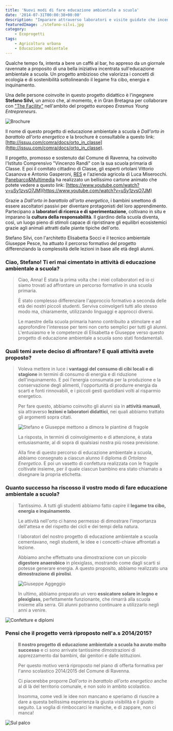 ```yaml
---
title: 'Nuovi modi di fare educazione ambientale a scuola'
date: '2014-07-31T00:00:38+00:00'
description: "Imparare attraverso laboratori e visite guidate che incentivino la creatività dei bambini: c'è un nuovo modo di fare educazione ambientale a scuola."
featuredImage: ./stefano-silvi.jpg
category:
    - Ecoprogetti
tags:
    - Agricoltura urbana
    - Educazione ambientale
---
```


Qualche tempo fa, intenta a bere un caffè al bar, ho appreso da un giornale ravennate a proposito di una bella iniziativa incentrata sull'educazione ambientale a scuola. Un progetto ambizioso che valorizza i concetti di ecologia e di sostenibilità sottolineando il legame fra cibo, energia e inquinamento.

Una delle persone coinvolte in questo progetto didattico è l'ingegnere **Stefano Silvi**, un amico che, al momento, è in Gran Bretagna per collaborare con ["The Facility"](http://www.the-facility.co.uk) nell'ambito del progetto europeo _Erasmus Young Entrepreneurs_.

![Brochure](./brochure.jpg)

Il nome di questo progetto di educazione ambientale a scuola è _Dall'orto in barattolo all'orto energetico_ e la brochure è consultabile a questo link: [http://issuu.com/comra/docs/orto_in_classe](http://issuu.com/comra/docs/orto_in_classe).

Il progetto, promosso e sostenuto dal Comune di Ravenna, ha coinvolto l'Istituto Comprensivo "Vincenzo Randi" con la sua scuola primaria di Classe. E poi il comitato cittadino di Classe, gli esperti ortolani Vittorio Casanova e Antonio Gasperoni, [RES](http://www.resitalia.org) e l'azienda agricola di Luca Miserocchi.
[Panebarco&Multimedia](http://www.panebarco.it) ha realizzato un bellissimo cartone animato che potete vedere a questo link: [https://www.youtube.com/watch?v=uSy1zvsO7JM](https://www.youtube.com/watch?v=uSy1zvsO7JM)

Grazie a _Dall'orto in barattolo all'orto energetico_, i bambini smettono di essere ascoltatori passivi per diventare protagonisti del loro apprendimento. Partecipano a **laboratori di ricerca e di sperimentazione**, coltivano in situ e imparano la **cultura della responsabilità**.
Il giardino della scuola diventa, così, un luogo pieno di stimoli capace di ripristinare gli equilibri ecosistemici grazie agli animali attratti dalle piante tipiche dell'orto.

Stefano Silvi, con l'architetto Elisabetta Socci e il tecnico ambientale Giuseppe Pesce, ha attuato il percorso formativo del progetto differenziando la complessità delle lezioni in base alle età degli alunni.

### Ciao, Stefano! Ti eri mai cimentato in attività di educazione ambientale a scuola?

> Ciao, Anna! È stata la prima volta che i miei collaboratori ed io ci siamo trovati ad affrontare un percorso formativo in una scuola primaria.
>
> È stato complesso differenziare l'approccio formativo a seconda delle età dei nostri piccoli studenti. Serviva coinvolgerli tutti allo stesso modo ma, chiaramente, utilizzando linguaggi e approcci diversi.
>
> Le maestre della scuola primaria hanno contribuito a stimolare e ad approfondire l'interesse per temi non certo semplici per tutti gli alunni. L'entusiasmo e le competenze di Elisabetta e Giuseppe verso questo progetto di educazione ambientale a scuola sono stati fondamentali.

### Quali temi avete deciso di affrontare? E quali attività avete proposto?

> Voleva mettere in luce i **vantaggi del consumo di cibi locali e di stagione** in termini di consumo di energia e di riduzione dell'inquinamento. E poi l'energia consumata per la produzione e la conservazione degli alimenti, l'opportunità di produrre energia da scarti e fonti rinnovabili, e i piccoli gesti quotidiani volti al risparmio energetico.
>
> Per fare questo, abbiamo coinvolto gli alunni sia in **attività manuali**, sia attraverso **lezioni e laboratori didattici**, nei quali abbiamo trattato gli argomenti sopra citati.
>
> ![Stefano e Giuseppe mettono a dimora le piantine di fragole](./a-dimora.jpg)
>
> La risposta, in termini di coinvolgimento e di attenzione, è stata entusiasmante, al di sopra di qualsiasi nostra più rosea previsione.
>
> Alla fine di questo percorso di educazione ambientale a scuola, abbiamo consegnato a ciascun alunno il diploma di _Ortolano Energetico_. E poi un vasetto di confettura realizzata con le fragole coltivate insieme, per il quale ciascun bambino era stato chiamato a disegnare la propria etichetta.

### Quanto successo ha riscosso il vostro modo di fare educazione ambientale a scuola?

> Tantissimo. A tutti gli studenti abbiamo fatto capire il **legame tra cibo, energia e inquinamento**.
>
> Le attività nell'orto ci hanno permesso di dimostrare l'importanza dell'attesa e del rispetto dei cicli e dei tempi della natura.
>
> I laboratori del nostro progetto di educazione ambientale a scuola cementavano, negli studenti, le idee e i concetti-chiave affrontati a lezione.
>
> Abbiamo anche effettuato una dimostrazione con un piccolo **digestore anaerobico** in plexiglass, mostrando come dagli scarti si potesse generare energia. A questo proposito, abbiamo realizzato una **dimostrazione di pirolisi**.
>
> ![Giuseppe Aggeggio](./giuseppe-aggeggio.jpg)
>
> In ultimo, abbiamo preparato un vero **essicatore solare in legno e plexiglass**, perfettamente funzionante, che rimarrà alla scuola insieme alla serra. Gli alunni potranno continuare a utilizzarlo negli anni a venire.

![Confetture e diplomi](./confetture-e-diplomi.jpg)

### Pensi che il progetto verrà riproposto nell'a.s 2014/2015?

> **Il nostro progetto di educazione ambientale a scuola ha avuto molto successo** e ci sono arrivate tantissime dimostrazioni di apprezzamento dai bambini, dai genitori e dalle istituzioni.
>
> Per questo motivo verrà riproposto nel piano di offerta formativa per l'anno scolastico 2014/2015 del Comune di Ravenna.
>
> Ci piacerebbe proporre _Dall'orto in barattolo all'orto energetico_ anche al di là del territorio comunale, e non solo in ambito scolastico.
>
> Insomma, come vedi le idee non mancano e speriamo di riuscire a dare a questa bellissima esperienza la giusta visibilità e il giusto seguito. La voglia di rimboccarci le maniche, e di zappare, non ci manca!

![Sul palco](./sul-palco.jpg)
